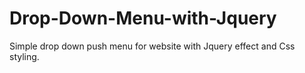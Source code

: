 # Drop-Down-Menu-with-Jquery
Simple drop down push menu for website with Jquery effect and Css styling.
